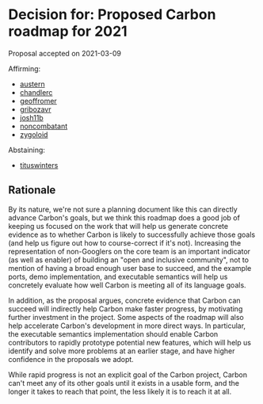 # Decision for: Proposed Carbon roadmap for 2021

<!--
Part of the Carbon Language project, under the Apache License v2.0 with LLVM
Exceptions. See /LICENSE for license information.
SPDX-License-Identifier: Apache-2.0 WITH LLVM-exception
-->

Proposal accepted on 2021-03-09

Affirming:

-   [austern](https://github.com/austern)
-   [chandlerc](https://github.com/chandlerc)
-   [geoffromer](https://github.com/geoffromer)
-   [gribozavr](https://github.com/gribozavr)
-   [josh11b](https://github.com/josh11b)
-   [noncombatant](https://github.com/noncombatant)
-   [zygoloid](https://github.com/zygoloid)

Abstaining:

-   [tituswinters](https://github.com/tituswinters)

## Rationale

By its nature, we're not sure a planning document like this can directly advance
Carbon's goals, but we think this roadmap does a good job of keeping us focused
on the work that will help us generate concrete evidence as to whether Carbon is
likely to successfully achieve those goals (and help us figure out how to
course-correct if it's not). Increasing the representation of non-Googlers on
the core team is an important indicator (as well as enabler) of building an
"open and inclusive community", not to mention of having a broad enough user
base to succeed, and the example ports, demo implementation, and executable
semantics will help us concretely evaluate how well Carbon is meeting all of its
language goals.

In addition, as the proposal argues, concrete evidence that Carbon can succeed
will indirectly help Carbon make faster progress, by motivating further
investment in the project. Some aspects of the roadmap will also help accelerate
Carbon's development in more direct ways. In particular, the executable
semantics implementation should enable Carbon contributors to rapidly prototype
potential new features, which will help us identify and solve more problems at
an earlier stage, and have higher confidence in the proposals we adopt.

While rapid progress is not an explicit goal of the Carbon project, Carbon can't
meet any of its other goals until it exists in a usable form, and the longer it
takes to reach that point, the less likely it is to reach it at all.
